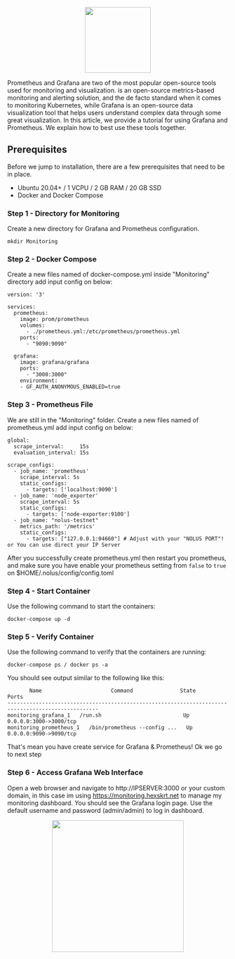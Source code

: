 <p align="center">
  <img height="150" height="auto" src="https://www.bogotobogo.com/DevOps/Docker/images/Docker-Prometheus-Grafana/grafana-prometheus.png">
</p>

Prometheus and Grafana are two of the most popular open-source tools used for monitoring and visualization. is an open-source metrics-based monitoring and alerting solution, and the de facto standard when it comes to monitoring Kubernetes, while Grafana is an open-source data visualization tool that helps users understand complex data through some great visualization. In this article, we provide a tutorial for using Grafana and Prometheus. We explain how to best use these tools together.

## Prerequisites

Before we jump to installation, there are a few prerequisites that need to be in place.

- Ubuntu 20.04+ / 1 VCPU / 2 GB RAM / 20 GB SSD
- Docker and Docker Compose 

### Step 1 - Directory for Monitoring
Create a new directory for Grafana and Prometheus configuration.
```
mkdir Monitoring
```

### Step 2 - Docker Compose 
Create a new files named of docker-compose.yml inside "Monitoring" directory add input config on below:
```
version: '3'

services:
  prometheus:
    image: prom/prometheus
    volumes:
      - ./prometheus.yml:/etc/prometheus/prometheus.yml
    ports:
      - "9090:9090"

  grafana:
    image: grafana/grafana
    ports:
      - "3000:3000"
    environment:
    - GF_AUTH_ANONYMOUS_ENABLED=true  
```
### Step 3 - Prometheus File
We are still in the "Monitoring" folder. Create a new files named of prometheus.yml add input config on below:
```
global:
  scrape_interval:     15s
  evaluation_interval: 15s

scrape_configs:
  - job_name: 'prometheus'
    scrape_interval: 5s
    static_configs:
      - targets: ['localhost:9090']
  - job_name: 'node_exporter'
    scrape_interval: 5s
    static_configs:
      - targets: ['node-exporter:9100']
  - job_name: "nolus-testnet"
    metrics_path: '/metrics'
    static_configs:
      - targets: ["127.0.0.1:04660"] # Adjust with your "NOLUS PORT"! or You can use direct your IP Server
```
After you successfully create prometheus.yml then restart you prometheus, and make sure you have enable your prometheus setting from `false` to `true` on $HOME/.nolus/config/config.toml
### Step 4 - Start Container
Use the following command to start the containers:
```
docker-compose up -d
```
### Step 5 - Verify Container
Use the following command to verify that the containers are running:
```
docker-compose ps / docker ps -a
```
You should see output similar to the following like this:
```
       Name                      Command               State                   Ports                 
---------------------------------------------------------------------------------------------------
monitoring_grafana_1   /run.sh                          Up      0.0.0.0:3000->3000/tcp              
monitoring_prometheus_1   /bin/prometheus --config ...   Up      0.0.0.0:9090->9090/tcp 
```
That's mean you have create service for Grafana & Prometheus! Ok we go to next step
### Step 6 - Access Grafana Web Interface
Open a web browser and navigate to http://IPSERVER:3000 or your custom domain, in this case im using https://monitoring.hexskrt.net to manage my monitoring dashboard. You should see the Grafana login page. Use the default username and password (admin/admin) to log in dashboard.

<p align="center">
  <img height="300" height="auto" src="https://i.imgur.com/eHhBwbM.png">
</p>
